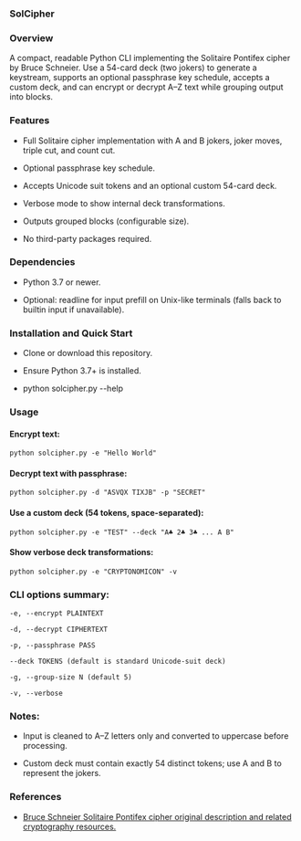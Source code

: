 ### SolCipher

### Overview

A compact, readable Python CLI implementing the Solitaire Pontifex cipher by Bruce Schneier. Use a 54-card deck (two jokers) to generate a keystream, supports an optional passphrase key schedule, accepts a custom deck, and can encrypt or decrypt A–Z text while grouping output into blocks.

### Features

- Full Solitaire cipher implementation with A and B jokers, joker moves, triple cut, and count cut.

- Optional passphrase key schedule.

- Accepts Unicode suit tokens and an optional custom 54-card deck.

- Verbose mode to show internal deck transformations.
 
- Outputs grouped blocks (configurable size).

- No third-party packages required.

### Dependencies

- Python 3.7 or newer.

- Optional: readline for input prefill on Unix-like terminals (falls back to builtin input if unavailable).

### Installation and Quick Start

- Clone or download this repository.

- Ensure Python 3.7+ is installed.

- python solcipher.py --help

### Usage

#### Encrypt text:

`python solcipher.py -e "Hello World"`

#### Decrypt text with passphrase:

`python solcipher.py -d "ASVQX TIXJB" -p "SECRET"`

#### Use a custom deck (54 tokens, space-separated):

`python solcipher.py -e "TEST" --deck "A♣ 2♣ 3♣ ... A B"`

#### Show verbose deck transformations:

`python solcipher.py -e "CRYPTONOMICON" -v`

### CLI options summary:

```
-e, --encrypt PLAINTEXT

-d, --decrypt CIPHERTEXT

-p, --passphrase PASS

--deck TOKENS (default is standard Unicode-suit deck)

-g, --group-size N (default 5)

-v, --verbose
```

### Notes:

- Input is cleaned to A–Z letters only and converted to uppercase before processing.

- Custom deck must contain exactly 54 distinct tokens; use A and B to represent the jokers.

### References
- [Bruce Schneier Solitaire Pontifex cipher original description and related cryptography resources.](https://www.schneier.com/academic/solitaire/)
